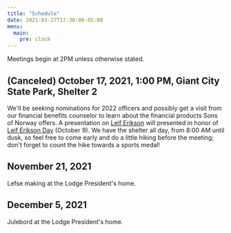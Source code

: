 ```yaml
---
title: "Schedule"
date: 2021-03-27T17:30:00-05:00
menu:
  main:
    pre: clock
---
```

Meetings begin at 2PM unless otherwise stated.

## (Canceled) October 17, 2021, 1:00 PM, Giant City State Park, Shelter 2

We'll be seeking nominations for 2022 officers and possibly get a visit from our financial benefits counselor to learn about the  financial products Sons of Norway offers.
A presentation on [Leif Erikson](https://en.wikipedia.org/wiki/Leif_Erikson) will presented in honor of [Leif Erikson Day](https://en.wikipedia.org/wiki/Leif_Erikson_Day) (October 9).
We have the shelter all day, from 8:00 AM until dusk, so feel free to come early and do a little hiking before the meeting; don't forget to count the hike towards a sports medal!

## November 21, 2021

Lefse making at the Lodge President's home.

## December 5, 2021

Julebord at the Lodge President's home.
